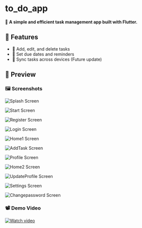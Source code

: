 # to_do_app

🚀 **A simple and efficient task management app built with Flutter.**  

## 📌 Features  
- 📝 Add, edit, and delete tasks  
- 📆 Set due dates and reminders   
- 🔄 Sync tasks across devices (Future update)
  
## 📸 Preview  
### 🖼 Screenshots  
![Splash Screen](assets/screenshots/Screenshot_1742184537.png)  

![Start Screen](assets/screenshots/Screenshot_1742184539.png)  

![Register Screen](assets/screenshots/Screenshot_1742184403.png)  

![Login Screen](assets/screenshots/Screenshot_1742184426.png) 

![Home1 Screen](assets/screenshots/Screenshot_1742184599.png)

![AddTask Screen](assets/screenshots/Screenshot_1742184607.png)

![Profile Screen](assets/screenshots/Screenshot_1742184616.png)

![Home2 Screen](assets/screenshots/Screenshot_1742184805.png)

![UpdateProfile Screen](assets/screenshots/Screenshot_1742184622.png)

![Settings Screen](assets/screenshots/Screenshot_1742184629.png)

![Changepassword Screen](assets/screenshots/Screenshot_1742184626.png)

### 📽 Demo Video  
[![Watch video ](https://img.youtube.com/vi/-objZ3EFKqc/maxresdefault.jpg)](https://youtube.com/shorts/gqs1Elg6_Ww)
